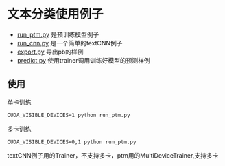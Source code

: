 # 文本分类使用例子
- [run_ptm.py](examples\classification\run_ptm.py) 是预训练模型例子
- [run_cnn.py](examples\classification\run_cnn.py) 是一个简单的textCNN例子
- [export.py](examples\classification\export.py) 导出pb的样例
- [predict.py](examples\classification\predict.py) 使用trainer调用训练好模型的预测样例

## 使用
单卡训练
```
CUDA_VISIBLE_DEVICES=1 python run_ptm.py
```
多卡训练
```
CUDA_VISIBLE_DEVICES=0,1 python run_ptm.py
```
textCNN例子用的Trainer，不支持多卡，ptm用的MultiDeviceTrainer,支持多卡
